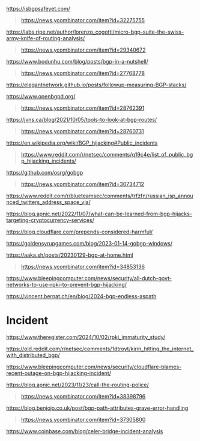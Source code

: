 https://isbgpsafeyet.com/
> https://news.ycombinator.com/item?id=32275755

https://labs.ripe.net/author/lorenzo_cogotti/micro-bgp-suite-the-swiss-army-knife-of-routing-analysis/
> https://news.ycombinator.com/item?id=29340672

https://www.bodunhu.com/blog/posts/bgp-in-a-nutshell/
> https://news.ycombinator.com/item?id=27768778

https://elegantnetwork.github.io/posts/followup-measuring-BGP-stacks/

https://www.openbgpd.org/
> https://news.ycombinator.com/item?id=28762391

https://jvns.ca/blog/2021/10/05/tools-to-look-at-bgp-routes/
> https://news.ycombinator.com/item?id=28760731

https://en.wikipedia.org/wiki/BGP_hijacking#Public_incidents
> https://www.reddit.com/r/netsec/comments/q19c4e/list_of_public_bgp_hijacking_incidents/

https://github.com/osrg/gobgp
> https://news.ycombinator.com/item?id=30734712

https://www.reddit.com/r/blueteamsec/comments/trfzfn/russian_isp_announced_twitters_address_space_via/

https://blog.apnic.net/2022/11/07/what-can-be-learned-from-bgp-hijacks-targeting-cryptocurrency-services/

https://blog.cloudflare.com/prepends-considered-harmful/

https://goldensyrupgames.com/blog/2023-01-14-gobgp-windows/

https://aaka.sh/posts/20230129-bgp-at-home.html
> https://news.ycombinator.com/item?id=34853136

https://www.bleepingcomputer.com/news/security/all-dutch-govt-networks-to-use-rpki-to-prevent-bgp-hijacking/

https://vincent.bernat.ch/en/blog/2024-bgp-endless-aspath

# Incident
https://www.theregister.com/2024/10/02/rpki_immaturity_study/

https://old.reddit.com/r/netsec/comments/1dtroyt/kirin_hitting_the_internet_with_distributed_bgp/

https://www.bleepingcomputer.com/news/security/cloudflare-blames-recent-outage-on-bgp-hijacking-incident/

https://blog.apnic.net/2023/11/23/call-the-routing-police/
> https://news.ycombinator.com/item?id=38398796

https://blog.benjojo.co.uk/post/bgp-path-attributes-grave-error-handling
> https://news.ycombinator.com/item?id=37305800

https://www.coinbase.com/blog/celer-bridge-incident-analysis
